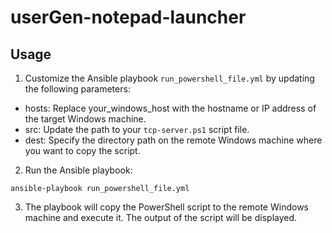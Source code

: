 # userGen-notepad-launcher

## Usage

1. Customize the Ansible playbook `run_powershell_file.yml` by updating the following parameters:

* hosts: Replace your_windows_host with the hostname or IP address of the target Windows machine.
* src: Update the path to your `tcp-server.ps1` script file.
* dest: Specify the directory path on the remote Windows machine where you want to copy the script.
  
2. Run the Ansible playbook:

```
ansible-playbook run_powershell_file.yml
```


3. The playbook will copy the PowerShell script to the remote Windows machine and execute it. The output of the script will be displayed.
